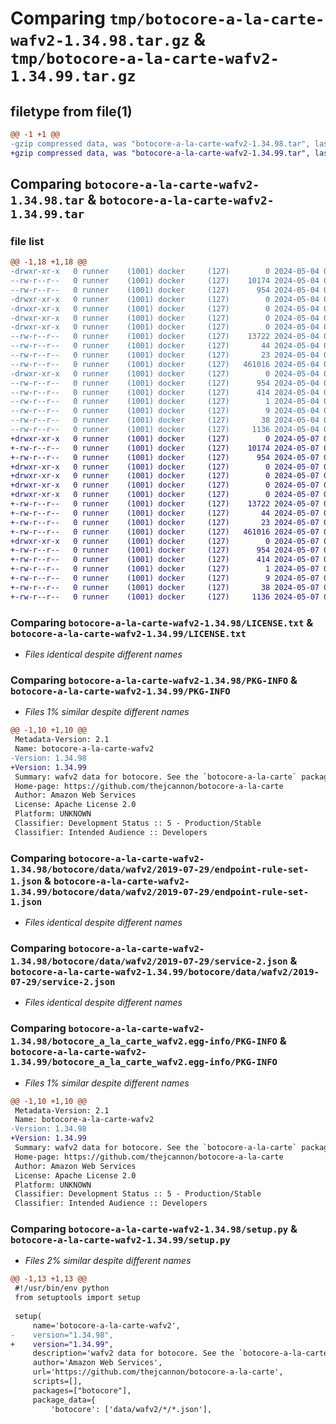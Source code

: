 # Comparing `tmp/botocore-a-la-carte-wafv2-1.34.98.tar.gz` & `tmp/botocore-a-la-carte-wafv2-1.34.99.tar.gz`

## filetype from file(1)

```diff
@@ -1 +1 @@
-gzip compressed data, was "botocore-a-la-carte-wafv2-1.34.98.tar", last modified: Sat May  4 01:01:44 2024, max compression
+gzip compressed data, was "botocore-a-la-carte-wafv2-1.34.99.tar", last modified: Tue May  7 01:02:46 2024, max compression
```

## Comparing `botocore-a-la-carte-wafv2-1.34.98.tar` & `botocore-a-la-carte-wafv2-1.34.99.tar`

### file list

```diff
@@ -1,18 +1,18 @@
-drwxr-xr-x   0 runner    (1001) docker     (127)        0 2024-05-04 01:01:44.114292 botocore-a-la-carte-wafv2-1.34.98/
--rw-r--r--   0 runner    (1001) docker     (127)    10174 2024-05-04 01:01:43.000000 botocore-a-la-carte-wafv2-1.34.98/LICENSE.txt
--rw-r--r--   0 runner    (1001) docker     (127)      954 2024-05-04 01:01:44.114292 botocore-a-la-carte-wafv2-1.34.98/PKG-INFO
-drwxr-xr-x   0 runner    (1001) docker     (127)        0 2024-05-04 01:01:44.114292 botocore-a-la-carte-wafv2-1.34.98/botocore/
-drwxr-xr-x   0 runner    (1001) docker     (127)        0 2024-05-04 01:01:44.114292 botocore-a-la-carte-wafv2-1.34.98/botocore/data/
-drwxr-xr-x   0 runner    (1001) docker     (127)        0 2024-05-04 01:01:44.114292 botocore-a-la-carte-wafv2-1.34.98/botocore/data/wafv2/
-drwxr-xr-x   0 runner    (1001) docker     (127)        0 2024-05-04 01:01:44.114292 botocore-a-la-carte-wafv2-1.34.98/botocore/data/wafv2/2019-07-29/
--rw-r--r--   0 runner    (1001) docker     (127)    13722 2024-05-04 01:01:11.000000 botocore-a-la-carte-wafv2-1.34.98/botocore/data/wafv2/2019-07-29/endpoint-rule-set-1.json
--rw-r--r--   0 runner    (1001) docker     (127)       44 2024-05-04 01:01:11.000000 botocore-a-la-carte-wafv2-1.34.98/botocore/data/wafv2/2019-07-29/examples-1.json
--rw-r--r--   0 runner    (1001) docker     (127)       23 2024-05-04 01:01:11.000000 botocore-a-la-carte-wafv2-1.34.98/botocore/data/wafv2/2019-07-29/paginators-1.json
--rw-r--r--   0 runner    (1001) docker     (127)   461016 2024-05-04 01:01:11.000000 botocore-a-la-carte-wafv2-1.34.98/botocore/data/wafv2/2019-07-29/service-2.json
-drwxr-xr-x   0 runner    (1001) docker     (127)        0 2024-05-04 01:01:44.114292 botocore-a-la-carte-wafv2-1.34.98/botocore_a_la_carte_wafv2.egg-info/
--rw-r--r--   0 runner    (1001) docker     (127)      954 2024-05-04 01:01:44.000000 botocore-a-la-carte-wafv2-1.34.98/botocore_a_la_carte_wafv2.egg-info/PKG-INFO
--rw-r--r--   0 runner    (1001) docker     (127)      414 2024-05-04 01:01:44.000000 botocore-a-la-carte-wafv2-1.34.98/botocore_a_la_carte_wafv2.egg-info/SOURCES.txt
--rw-r--r--   0 runner    (1001) docker     (127)        1 2024-05-04 01:01:44.000000 botocore-a-la-carte-wafv2-1.34.98/botocore_a_la_carte_wafv2.egg-info/dependency_links.txt
--rw-r--r--   0 runner    (1001) docker     (127)        9 2024-05-04 01:01:44.000000 botocore-a-la-carte-wafv2-1.34.98/botocore_a_la_carte_wafv2.egg-info/top_level.txt
--rw-r--r--   0 runner    (1001) docker     (127)       38 2024-05-04 01:01:44.114292 botocore-a-la-carte-wafv2-1.34.98/setup.cfg
--rw-r--r--   0 runner    (1001) docker     (127)     1136 2024-05-04 01:01:43.000000 botocore-a-la-carte-wafv2-1.34.98/setup.py
+drwxr-xr-x   0 runner    (1001) docker     (127)        0 2024-05-07 01:02:46.200091 botocore-a-la-carte-wafv2-1.34.99/
+-rw-r--r--   0 runner    (1001) docker     (127)    10174 2024-05-07 01:02:45.000000 botocore-a-la-carte-wafv2-1.34.99/LICENSE.txt
+-rw-r--r--   0 runner    (1001) docker     (127)      954 2024-05-07 01:02:46.200091 botocore-a-la-carte-wafv2-1.34.99/PKG-INFO
+drwxr-xr-x   0 runner    (1001) docker     (127)        0 2024-05-07 01:02:46.196091 botocore-a-la-carte-wafv2-1.34.99/botocore/
+drwxr-xr-x   0 runner    (1001) docker     (127)        0 2024-05-07 01:02:46.196091 botocore-a-la-carte-wafv2-1.34.99/botocore/data/
+drwxr-xr-x   0 runner    (1001) docker     (127)        0 2024-05-07 01:02:46.196091 botocore-a-la-carte-wafv2-1.34.99/botocore/data/wafv2/
+drwxr-xr-x   0 runner    (1001) docker     (127)        0 2024-05-07 01:02:46.196091 botocore-a-la-carte-wafv2-1.34.99/botocore/data/wafv2/2019-07-29/
+-rw-r--r--   0 runner    (1001) docker     (127)    13722 2024-05-07 01:02:11.000000 botocore-a-la-carte-wafv2-1.34.99/botocore/data/wafv2/2019-07-29/endpoint-rule-set-1.json
+-rw-r--r--   0 runner    (1001) docker     (127)       44 2024-05-07 01:02:11.000000 botocore-a-la-carte-wafv2-1.34.99/botocore/data/wafv2/2019-07-29/examples-1.json
+-rw-r--r--   0 runner    (1001) docker     (127)       23 2024-05-07 01:02:11.000000 botocore-a-la-carte-wafv2-1.34.99/botocore/data/wafv2/2019-07-29/paginators-1.json
+-rw-r--r--   0 runner    (1001) docker     (127)   461016 2024-05-07 01:02:11.000000 botocore-a-la-carte-wafv2-1.34.99/botocore/data/wafv2/2019-07-29/service-2.json
+drwxr-xr-x   0 runner    (1001) docker     (127)        0 2024-05-07 01:02:46.200091 botocore-a-la-carte-wafv2-1.34.99/botocore_a_la_carte_wafv2.egg-info/
+-rw-r--r--   0 runner    (1001) docker     (127)      954 2024-05-07 01:02:46.000000 botocore-a-la-carte-wafv2-1.34.99/botocore_a_la_carte_wafv2.egg-info/PKG-INFO
+-rw-r--r--   0 runner    (1001) docker     (127)      414 2024-05-07 01:02:46.000000 botocore-a-la-carte-wafv2-1.34.99/botocore_a_la_carte_wafv2.egg-info/SOURCES.txt
+-rw-r--r--   0 runner    (1001) docker     (127)        1 2024-05-07 01:02:46.000000 botocore-a-la-carte-wafv2-1.34.99/botocore_a_la_carte_wafv2.egg-info/dependency_links.txt
+-rw-r--r--   0 runner    (1001) docker     (127)        9 2024-05-07 01:02:46.000000 botocore-a-la-carte-wafv2-1.34.99/botocore_a_la_carte_wafv2.egg-info/top_level.txt
+-rw-r--r--   0 runner    (1001) docker     (127)       38 2024-05-07 01:02:46.200091 botocore-a-la-carte-wafv2-1.34.99/setup.cfg
+-rw-r--r--   0 runner    (1001) docker     (127)     1136 2024-05-07 01:02:45.000000 botocore-a-la-carte-wafv2-1.34.99/setup.py
```

### Comparing `botocore-a-la-carte-wafv2-1.34.98/LICENSE.txt` & `botocore-a-la-carte-wafv2-1.34.99/LICENSE.txt`

 * *Files identical despite different names*

### Comparing `botocore-a-la-carte-wafv2-1.34.98/PKG-INFO` & `botocore-a-la-carte-wafv2-1.34.99/PKG-INFO`

 * *Files 1% similar despite different names*

```diff
@@ -1,10 +1,10 @@
 Metadata-Version: 2.1
 Name: botocore-a-la-carte-wafv2
-Version: 1.34.98
+Version: 1.34.99
 Summary: wafv2 data for botocore. See the `botocore-a-la-carte` package for more info.
 Home-page: https://github.com/thejcannon/botocore-a-la-carte
 Author: Amazon Web Services
 License: Apache License 2.0
 Platform: UNKNOWN
 Classifier: Development Status :: 5 - Production/Stable
 Classifier: Intended Audience :: Developers
```

### Comparing `botocore-a-la-carte-wafv2-1.34.98/botocore/data/wafv2/2019-07-29/endpoint-rule-set-1.json` & `botocore-a-la-carte-wafv2-1.34.99/botocore/data/wafv2/2019-07-29/endpoint-rule-set-1.json`

 * *Files identical despite different names*

### Comparing `botocore-a-la-carte-wafv2-1.34.98/botocore/data/wafv2/2019-07-29/service-2.json` & `botocore-a-la-carte-wafv2-1.34.99/botocore/data/wafv2/2019-07-29/service-2.json`

 * *Files identical despite different names*

### Comparing `botocore-a-la-carte-wafv2-1.34.98/botocore_a_la_carte_wafv2.egg-info/PKG-INFO` & `botocore-a-la-carte-wafv2-1.34.99/botocore_a_la_carte_wafv2.egg-info/PKG-INFO`

 * *Files 1% similar despite different names*

```diff
@@ -1,10 +1,10 @@
 Metadata-Version: 2.1
 Name: botocore-a-la-carte-wafv2
-Version: 1.34.98
+Version: 1.34.99
 Summary: wafv2 data for botocore. See the `botocore-a-la-carte` package for more info.
 Home-page: https://github.com/thejcannon/botocore-a-la-carte
 Author: Amazon Web Services
 License: Apache License 2.0
 Platform: UNKNOWN
 Classifier: Development Status :: 5 - Production/Stable
 Classifier: Intended Audience :: Developers
```

### Comparing `botocore-a-la-carte-wafv2-1.34.98/setup.py` & `botocore-a-la-carte-wafv2-1.34.99/setup.py`

 * *Files 2% similar despite different names*

```diff
@@ -1,13 +1,13 @@
 #!/usr/bin/env python
 from setuptools import setup
 
 setup(
     name='botocore-a-la-carte-wafv2',
-    version="1.34.98",
+    version="1.34.99",
     description='wafv2 data for botocore. See the `botocore-a-la-carte` package for more info.',
     author='Amazon Web Services',
     url='https://github.com/thejcannon/botocore-a-la-carte',
     scripts=[],
     packages=["botocore"],
     package_data={
         'botocore': ['data/wafv2/*/*.json'],
```

